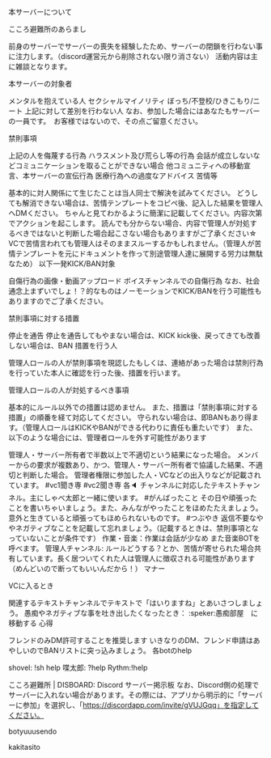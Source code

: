 
本サーバーについて

こころ避難所のあらまし

前身のサーバーでサーバーの喪失を経験したため、サーバーの閉鎖を行わない事に注力します。（discord運営元から削除されない限り消さない）
活動内容は主に雑談となります。

本サーバーの対象者

メンタルを抱えている人
セクシャルマイノリティ
ぼっち/不登校/ひきこもり/ニート
上記に対して差別を行わない人
なお、参加した場合にはあなたもサーバーの一員です。　お客様ではないので、その点ご留意ください。

禁則事項

上記の人を侮蔑する行為
ハラスメント及び荒らし等の行為
会話が成立しないなどコミュニケーションを取ることができない場合
他コミュニティへの移動宣言、本サーバーの宣伝行為
医療行為への過度なアドバイス
苦情等

基本的に対人関係にて生じたことは当人同士で解決を試みてください。
どうしても解消できない場合は、苦情テンプレートをコピペ後、記入した結果を管理人へDMください。
ちゃんと見てわかるように簡潔に記載してください。内容次第でアクションを起こします。
読んでも分からない場合、内容で管理人が対処するべきではないと判断した場合起こさない場合もありますがご了承ください☆
VCで苦情言われても管理人はそのままスルーするかもしれません。（管理人が苦情テンプレートを元にドキュメントを作って別途管理人達に展開する労力は無駄なため）
以下一発KICK/BAN対象

自傷行為の画像・動画アップロード
ボイスチャンネルでの自傷行為
なお、社会通念上まずいでしょ！？的なものはノーモーションでKICK/BANを行う可能性もありますのでご了承ください。

禁則事項に対する措置

停止を通告
停止を通告してもやまない場合は、KICK
kick後、戻ってきても改善しない場合は、BAN
措置を行う人

管理人ロールの人が禁則事項を現認したもしくは、連絡があった場合は禁則行為を行っていた本人に確認を行った後、措置を行います。

管理人ロールの人が対処するべき事項

基本的にルール以外での措置は認めません。
また、措置は「禁則事項に対する措置」の順番を経て対応してください。
守られない場合は、即BANもあり得ます。（管理人ロールはKICKやBANができる代わりに責任も重たいです）
また、以下のような場合には、管理者ロールを外す可能性があります

管理人・サーバー所有者で半数以上で不適切という結果になった場合。
メンバーからの要求が複数あり、かつ、管理人・サーバー所有者で協議した結果、不適切と判断した場合。
管理者権限に参加した人・VCなどの出入りなどが記載されています。
#vc1聞き専 #vc2聞き専 各🔈 チャンネルに対応したテキストチャンネル。主にしゃべ太郎と一緒に使います。
#がんばったこと その日や頑張ったことを書いちゃいましょう。また、みんながやったことをほめたたえましょう。　意外と生きていると頑張ってもほめられないものです。
#つぶやき 返信不要なややネガティブなことを記載して忘れましょう。（記載するときは、禁則事項となっていないことが条件です）
作業・音楽：作業は会話が少なめ また音楽BOTを呼べます。
管理人チャンネル: ルールどうする？とか、苦情が寄せられた場合共有しています。長く居ついてくれた人は管理人に徴収される可能性があります（めんどいので断ってもいいんだから！）
マナー

VCに入るとき

関連するテキストチャンネルでテキストで「はいりますね」とあいさつしましょう。
愚痴やネガティブな事を吐き出したくなったとき： :speker:愚痴部屋　に移動する
心得

フレンドのみDM許可することを推奨します
いきなりのDM、フレンド申請はあやしいのでBANリストに突っ込みましょう。
各botのhelp

shovel: !sh help
喋太郎: ?help
Rythm:!help

こころ避難所 | DISBOARD: Discord サーバー掲示板
なお、Discord側の処理でサーバーに入れない場合があります。その際には、アプリから明示的に「サーバーに参加」を選択し、「https://discordapp.com/invite/gVUJGqq」を指定してください。


botyuuusendo


kakitasito
